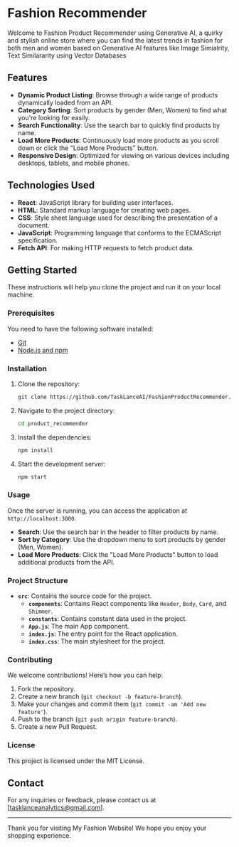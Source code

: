# Fashion Recommender

Welcome to Fashion Product Recommender using Generative AI, a quirky and stylish online store where you can find the latest trends in fashion for both men and women based on Generative AI features like Image Simialrity, Text Similararity using Vector Databases

## Features

- **Dynamic Product Listing**: Browse through a wide range of products dynamically loaded from an API.
- **Category Sorting**: Sort products by gender (Men, Women) to find what you're looking for easily.
- **Search Functionality**: Use the search bar to quickly find products by name.
- **Load More Products**: Continuously load more products as you scroll down or click the "Load More Products" button.
- **Responsive Design**: Optimized for viewing on various devices including desktops, tablets, and mobile phones.

## Technologies Used


- **React**: JavaScript library for building user interfaces.
- **HTML**: Standard markup language for creating web pages.
- **CSS**: Style sheet language used for describing the presentation of a document.
- **JavaScript**: Programming language that conforms to the ECMAScript specification.
- **Fetch API**: For making HTTP requests to fetch product data.

## Getting Started

These instructions will help you clone the project and run it on your local machine.

### Prerequisites

You need to have the following software installed:

- [Git](https://git-scm.com/)
- [Node.js and npm](https://nodejs.org/)

### Installation

1. Clone the repository:

    ```bash
    git clone https://github.com/TaskLanceAI/FashionProductRecommender.git
    ```

2. Navigate to the project directory:

    ```bash
    cd product_recommender
    ```

3. Install the dependencies:

    ```bash
    npm install
    ```

4. Start the development server:

    ```bash
    npm start
    ```

### Usage

Once the server is running, you can access the application at `http://localhost:3000`.

- **Search**: Use the search bar in the header to filter products by name.
- **Sort by Category**: Use the dropdown menu to sort products by gender (Men, Women).
- **Load More Products**: Click the "Load More Products" button to load additional products from the API.

### Project Structure

- **`src`**: Contains the source code for the project.
  - **`components`**: Contains React components like `Header`, `Body`, `Card`, and `Shimmer`.
  - **`constants`**: Contains constant data used in the project.
  - **`App.js`**: The main App component.
  - **`index.js`**: The entry point for the React application.
  - **`index.css`**: The main stylesheet for the project.

### Contributing

We welcome contributions! Here’s how you can help:

1. Fork the repository.
2. Create a new branch (`git checkout -b feature-branch`).
3. Make your changes and commit them (`git commit -am 'Add new feature'`).
4. Push to the branch (`git push origin feature-branch`).
5. Create a new Pull Request.

### License

This project is licensed under the MIT License.

## Contact

For any inquiries or feedback, please contact us at [tasklanceanalytics@gmail.com].

---

Thank you for visiting My Fashion Website! We hope you enjoy your shopping experience.
